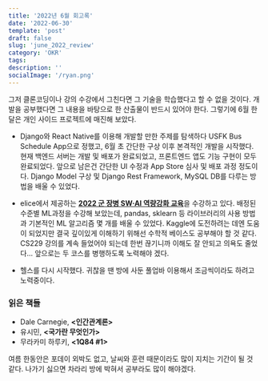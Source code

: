```yaml
---
title: '2022년 6월 회고록'
date: '2022-06-30'
template: 'post'
draft: false
slug: 'june_2022_review'
category: 'OKR'
tags:
description: ''
socialImage: '/ryan.png'
---
```


그저 클론코딩이나 강의 수강에서 그친다면 그 기술을 학습했다고 할 수 없을 것이다. 개발을 공부했다면 그 내용을 바탕으로 한 산출물이 반드시 있어야 한다. 그렇기에 6월 한달은 개인 사이드 프로젝트에 매진해 보았다.

- Django와 React Native를 이용해 개발할 만한 주제를 탐색하다 USFK Bus Schedule App으로 정했고, 6월 초 간단한 구상 이후 본격적인 개발을 시작했다. 현재 백엔드 서버는 개발 및 배포가 완료되었고, 프론트엔드 앱도 기능 구현이 모두 완료되었다. 앞으로 남은건 간단한 UI 수정과 App Store 심사 및 배포 과정 정도이다. Django Model 구상 및 Django Rest Framework, MySQL DB를 다루는 방법을 배울 수 있었다.

- elice에서 제공하는 [**2022 군 장병 SW∙AI 역량강화 교육**](https://military22.elice.io/explore)을 수강하고 있다. 배정된 수준별 ML과정을 수강해 보았는데, pandas, sklearn 등 라이브러리의 사용 방법과 기본적인 ML 알고리즘 몇 개를 배울 수 있었다. Kaggle에 도전하려는 데엔 도움이 되었지만 결국 깊이있게 이해하기 위해선 수학적 베이스도 공부해야 할 것 같다. CS229 강의를 계속 들었어야 되는데 한번 끊기니까 이해도 잘 안되고 의욕도 줄었다... 앞으로는 두 코스를 병행하도록 노력해야 겠다.

- 헬스를 다시 시작했다. 귀찮을 땐 방에 사둔 풀업바 이용해서 조금씩이라도 하려고 노력중이다.

### 읽은 책들

- Dale Carnegie, **&lt;인간관계론&gt;**
  <!-- 사실 각 챕터에서 다루는 주제는 당연한 말들이지만, 사람들을 대하는 태도를 평가하기에 좋은 잣대가 될 것 같다. 자기효용감의 관점으로 접근하는 방식이 인상깊었다. 어쩌면 과할 정도로 모든 내용이 궁극적으로 타인의 자기효용감을 충족시켜준다는 목적인데, 확실한 것은 그 목적으로부터 나오는 모든 행동은 긍정적인 효과를 준다는 사실이다. -->
- 유시민, **&lt;국가란 무엇인가&gt;**
  <!-- 정치는 역시 어렵다. -->
- 무라카미 하루키, **&lt;1Q84 #1&gt;**
  <!-- 소설은 역시 재밌다. -->

여름 한동안은 포데이 외박도 없고, 날씨와 훈련 때문이라도 많이 지치는 기간이 될 것 같다. 나가기 싫으면 차라리 방에 박혀서 공부라도 많이 해야겠다.
